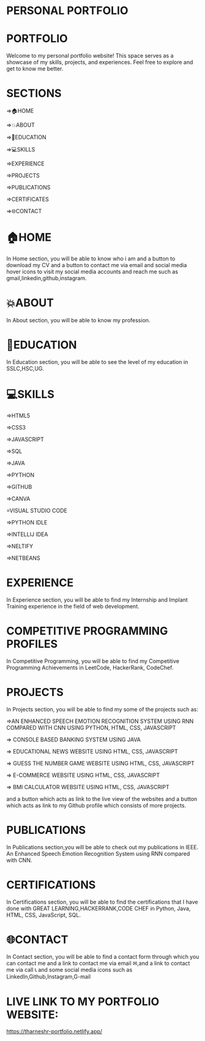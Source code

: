 # PERSONAL PORTFOLIO

# PORTFOLIO 
Welcome to my personal portfolio website! This space serves as a showcase of my skills, projects, and experiences. Feel free to explore and get to know me better.

# SECTIONS
=>🏠HOME

=>💥ABOUT

=>📙EDUCATION

=>💻SKILLS

=>EXPERIENCE

=>PROJECTS

=>PUBLICATIONS

=>CERTIFICATES

=>🌐CONTACT

# 🏠HOME
In Home section, you will be able to know who i am and a button to download my CV and  a button to contact me via email and social media hover icons to visit my social media accounts and reach me such as gmail,linkedin,github,instagram.

# 💥ABOUT 
In About section, you will be able to know my profession.

# 📙EDUCATION 
In Education section, you will be able to see the level of my education in SSLC,HSC,UG.

# 💻SKILLS
=>HTML5

=>CSS3

=>JAVASCRIPT

=>SQL

=>JAVA

=>PYTHON

=>GITHUB

=>CANVA

=VISUAL STUDIO CODE

=>PYTHON IDLE

=>INTELLIJ IDEA

=>NELTIFY

=>NETBEANS

# EXPERIENCE
In Experience section, you will be able to find my Internship and Implant Training experience in the field of web development.

# COMPETITIVE PROGRAMMING PROFILES
In Competitive Programming, you will be able to find my Competitive Programming Achievements in LeetCode, HackerRank, CodeChef.

# PROJECTS
In Projects section, you will be able to find my some of the projects such as:

=>AN ENHANCED SPEECH EMOTION RECOGNITION SYSTEM USING RNN COMPARED WITH CNN USING PYTHON, HTML, CSS, JAVASCRIPT

=> CONSOLE BASED BANKING SYSTEM USING JAVA

=> EDUCATIONAL NEWS WEBSITE USING HTML, CSS, JAVASCRIPT

=> GUESS THE NUMBER GAME WEBSITE USING HTML, CSS, JAVASCRIPT

=> E-COMMERCE WEBSITE USING HTML, CSS, JAVASCRIPT

=> BMI CALCULATOR WEBSITE USING HTML, CSS, JAVASCRIPT

and a button which acts as link to the live view of the websites and a button which acts as link to my Github profile which consists of more projects.

# PUBLICATIONS
In Publications section,you will be able to check out my publications in IEEE.
An Enhanced Speech Emotion Recognition System using RNN compared with CNN.

# CERTIFICATIONS 
In Certifications section, you will be able to find the certifications that I have done with GREAT LEARNING,HACKERRANK,CODE CHEF in Python, Java, HTML, CSS, JavaScript, SQL.

# 🌐CONTACT
In Contact section, you will be able to find a contact form through which you can contact me and a link to contact me via email ✉,and a link to contact me via call 📞
and some social media icons such as LinkedIn,Github,Instagram,G-mail

# LIVE LINK TO MY PORTFOLIO WEBSITE:
https://tharneshr-portfolio.netlify.app/
